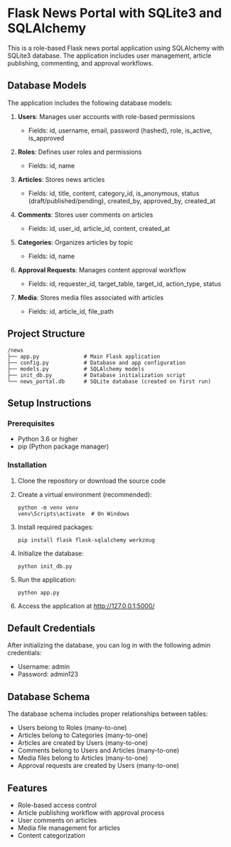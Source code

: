 # Flask News Portal with SQLite3 and SQLAlchemy

This is a role-based Flask news portal application using SQLAlchemy with SQLite3 database. The application includes user management, article publishing, commenting, and approval workflows.

## Database Models

The application includes the following database models:

1. **Users**: Manages user accounts with role-based permissions
   - Fields: id, username, email, password (hashed), role, is_active, is_approved

2. **Roles**: Defines user roles and permissions
   - Fields: id, name

3. **Articles**: Stores news articles
   - Fields: id, title, content, category_id, is_anonymous, status (draft/published/pending), created_by, approved_by, created_at

4. **Comments**: Stores user comments on articles
   - Fields: id, user_id, article_id, content, created_at

5. **Categories**: Organizes articles by topic
   - Fields: id, name

6. **Approval Requests**: Manages content approval workflow
   - Fields: id, requester_id, target_table, target_id, action_type, status

7. **Media**: Stores media files associated with articles
   - Fields: id, article_id, file_path

## Project Structure

```
/news
├── app.py              # Main Flask application
├── config.py           # Database and app configuration
├── models.py           # SQLAlchemy models
├── init_db.py          # Database initialization script
└── news_portal.db      # SQLite database (created on first run)
```

## Setup Instructions

### Prerequisites

- Python 3.6 or higher
- pip (Python package manager)

### Installation

1. Clone the repository or download the source code

2. Create a virtual environment (recommended):
   ```
   python -m venv venv
   venv\Scripts\activate  # On Windows
   ```

3. Install required packages:
   ```
   pip install flask flask-sqlalchemy werkzeug
   ```

4. Initialize the database:
   ```
   python init_db.py
   ```

5. Run the application:
   ```
   python app.py
   ```

6. Access the application at http://127.0.0.1:5000/

## Default Credentials

After initializing the database, you can log in with the following admin credentials:

- Username: admin
- Password: admin123

## Database Schema

The database schema includes proper relationships between tables:

- Users belong to Roles (many-to-one)
- Articles belong to Categories (many-to-one)
- Articles are created by Users (many-to-one)
- Comments belong to Users and Articles (many-to-one)
- Media files belong to Articles (many-to-one)
- Approval requests are created by Users (many-to-one)

## Features

- Role-based access control
- Article publishing workflow with approval process
- User comments on articles
- Media file management for articles
- Content categorization